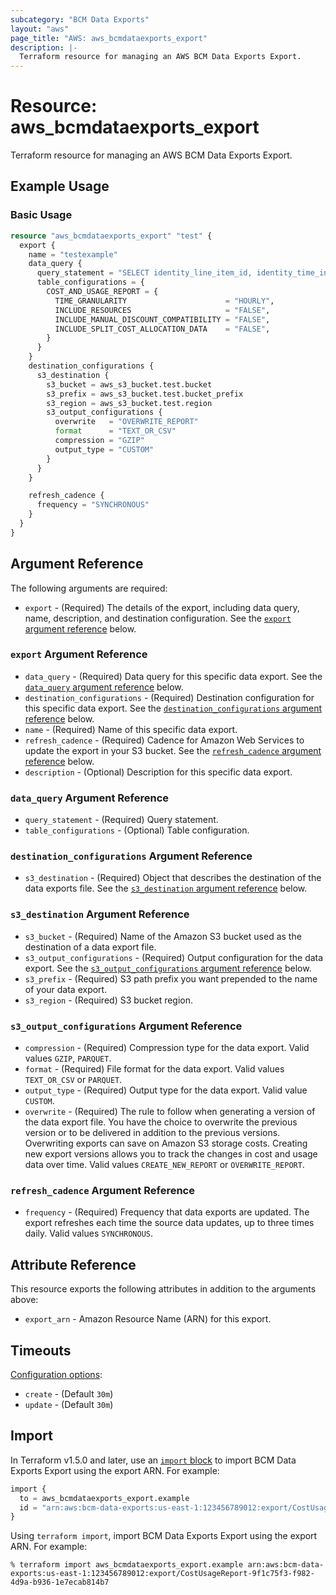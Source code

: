 ```yaml
---
subcategory: "BCM Data Exports"
layout: "aws"
page_title: "AWS: aws_bcmdataexports_export"
description: |-
  Terraform resource for managing an AWS BCM Data Exports Export.
---
```


# Resource: aws_bcmdataexports_export

Terraform resource for managing an AWS BCM Data Exports Export.

## Example Usage

### Basic Usage

```terraform
resource "aws_bcmdataexports_export" "test" {
  export {
    name = "testexample"
    data_query {
      query_statement = "SELECT identity_line_item_id, identity_time_interval, line_item_product_code,line_item_unblended_cost FROM COST_AND_USAGE_REPORT"
      table_configurations = {
        COST_AND_USAGE_REPORT = {
          TIME_GRANULARITY                      = "HOURLY",
          INCLUDE_RESOURCES                     = "FALSE",
          INCLUDE_MANUAL_DISCOUNT_COMPATIBILITY = "FALSE",
          INCLUDE_SPLIT_COST_ALLOCATION_DATA    = "FALSE",
        }
      }
    }
    destination_configurations {
      s3_destination {
        s3_bucket = aws_s3_bucket.test.bucket
        s3_prefix = aws_s3_bucket.test.bucket_prefix
        s3_region = aws_s3_bucket.test.region
        s3_output_configurations {
          overwrite   = "OVERWRITE_REPORT"
          format      = "TEXT_OR_CSV"
          compression = "GZIP"
          output_type = "CUSTOM"
        }
      }
    }

    refresh_cadence {
      frequency = "SYNCHRONOUS"
    }
  }
}
```

## Argument Reference

The following arguments are required:

* `export` - (Required) The details of the export, including data query, name, description, and destination configuration.  See the [`export` argument reference](#export-argument-reference) below.

### `export` Argument Reference

* `data_query` - (Required) Data query for this specific data export. See the [`data_query` argument reference](#data_query-argument-reference) below.
* `destination_configurations` - (Required) Destination configuration for this specific data export. See the [`destination_configurations` argument reference](#destination_configurations-argument-reference) below.
* `name` - (Required) Name of this specific data export.
* `refresh_cadence` - (Required) Cadence for Amazon Web Services to update the export in your S3 bucket. See the [`refresh_cadence` argument reference](#refresh_cadence-argument-reference) below.
* `description` - (Optional) Description for this specific data export.

### `data_query` Argument Reference

* `query_statement` - (Required) Query statement.
* `table_configurations` - (Optional) Table configuration.

### `destination_configurations` Argument Reference

* `s3_destination` - (Required) Object that describes the destination of the data exports file. See the [`s3_destination` argument reference](#s3_destination-argument-reference) below.

### `s3_destination` Argument Reference

* `s3_bucket` - (Required) Name of the Amazon S3 bucket used as the destination of a data export file.
* `s3_output_configurations` - (Required) Output configuration for the data export. See the [`s3_output_configurations` argument reference](#s3_output_configurations-argument-reference) below.
* `s3_prefix` - (Required) S3 path prefix you want prepended to the name of your data export.
* `s3_region` - (Required) S3 bucket region.

### `s3_output_configurations` Argument Reference

* `compression` - (Required) Compression type for the data export. Valid values `GZIP`, `PARQUET`.
* `format` - (Required) File format for the data export. Valid values `TEXT_OR_CSV` or `PARQUET`.
* `output_type` - (Required) Output type for the data export. Valid value `CUSTOM`.
* `overwrite` - (Required) The rule to follow when generating a version of the data export file. You have the choice to overwrite the previous version or to be delivered in addition to the previous versions. Overwriting exports can save on Amazon S3 storage costs. Creating new export versions allows you to track the changes in cost and usage data over time. Valid values `CREATE_NEW_REPORT` or `OVERWRITE_REPORT`.

### `refresh_cadence` Argument Reference

* `frequency` - (Required) Frequency that data exports are updated. The export refreshes each time the source data updates, up to three times daily. Valid values `SYNCHRONOUS`.

## Attribute Reference

This resource exports the following attributes in addition to the arguments above:

* `export_arn` - Amazon Resource Name (ARN) for this export.

## Timeouts

[Configuration options](https://developer.hashicorp.com/terraform/language/resources/syntax#operation-timeouts):

* `create` - (Default `30m`)
* `update` - (Default `30m`)

## Import

In Terraform v1.5.0 and later, use an [`import` block](https://developer.hashicorp.com/terraform/language/import) to import BCM Data Exports Export using the export ARN. For example:

```terraform
import {
  to = aws_bcmdataexports_export.example
  id = "arn:aws:bcm-data-exports:us-east-1:123456789012:export/CostUsageReport-9f1c75f3-f982-4d9a-b936-1e7ecab814b7"
}
```

Using `terraform import`, import BCM Data Exports Export using the export ARN. For example:

```console
% terraform import aws_bcmdataexports_export.example arn:aws:bcm-data-exports:us-east-1:123456789012:export/CostUsageReport-9f1c75f3-f982-4d9a-b936-1e7ecab814b7
```
